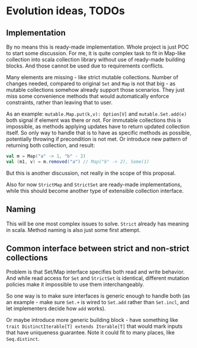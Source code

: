 # Evolution ideas, TODOs

## Implementation

By no means this is ready-made implementation. Whole project is just POC
to start some discussion. For me, it is quite complex task to fit in Map-like
collection into scala collection library without use of ready-made building blocks.
And those cannot be used due to requirements conflicts.

Many elements are missing - like strict mutable collections.
Number of changes needed, compared to original `Set` and `Map` is not
that big - as mutable collections somehow already support those scenarios.
They just miss some convenience methods that would automatically enforce
constraints, rather than leaving that to user. 

As an example: `mutable.Map.put(k,v): Option[V]` and `mutable.Set.add(e)`
both signal if element was there or not. For immutable collections this
is impossible, as methods applying updates have to return
updated collection itself. So only way to handle that is to have as specific
methods as possible, potentially throwing if precondition is not met.
Or introduce new pattern of returning both collection, and result:
```scala
val m = Map("a" -> 1, "b" - 2)
val (m1, v) = m.removed("a") // Map("b" -> 2), Some(1)
```
But this is another discussion, not really in the scope of this proposal.

Also for now `StrictMap` and `StrictSet` are ready-made implementations,
while this should become another type of extensible collection interface.

## Naming

This will be one most complex issues to solve. `Strict` already
has meaning in scala. Method naming is also just some first attempt.

## Common interface between strict and non-strict collections

Problem is that Set/Map interface specifies both read and write behavior.
And while read access for `Set` and `StrictSet` is identical, different
mutation policies make it impossible to use them interchangeably.

So one way is to make sure interfaces is generic enough to handle both
(as an example - make sure `Set.+` is wired to `Set.add` rather than `Set.incl`,
and let implementers decide how `add` works).

Or maybe introduce more generic building block - have something like
`trait DistinctIterable[T] extends Iterable[T]` that would mark inputs that have uniqueness
guarantee. Note it could fit to many places, like `Seq.distinct`. 



